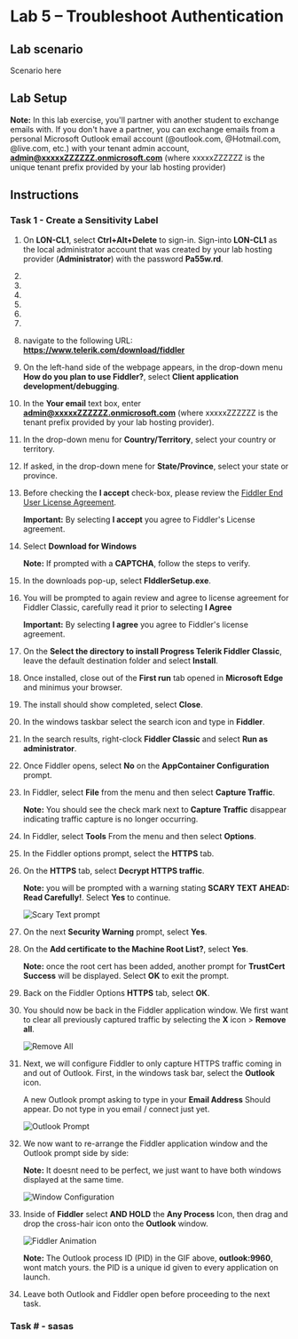 # Lab 5 – Troubleshoot Authentication

## Lab scenario

Scenario here

## Lab Setup

**Note:** In this lab exercise, you'll partner with another student to exchange emails with. If you don't have a partner, you can exchange emails from a personal Microsoft Outlook email account (@outlook.com, @Hotmail.com, @live.com, etc.) with your tenant admin account, **admin@xxxxxZZZZZZ.onmicrosoft.com** (where xxxxxZZZZZZ is the unique tenant prefix provided by your lab hosting provider)

## Instructions

### Task 1 - Create a Sensitivity Label

1. On **LON-CL1**, select **Ctrl+Alt+Delete** to sign-in. Sign-into **LON-CL1** as the local administrator account that was created by your lab hosting provider (**Administrator**) with the password **Pa55w.rd**.

2. 

3. 

4. 

5. 

6. 

7. 


1. navigate to the following URL: **<https://www.telerik.com/download/fiddler>**

1. On the left-hand side of the webpage appears, in the drop-down menu **How do you plan to use Fiddler?**, select **Client application development/debugging**.

1. In the **Your email** text box, enter **admin@xxxxxZZZZZZ.onmicrosoft.com** (where xxxxxZZZZZZ is the tenant prefix provided by your lab hosting provider).

1. In the drop-down menu for **Country/Territory**, select your country or territory.

1. If asked, in the drop-down mene for **State/Province**, select your state or province.

1.  Before checking the **I accept** check-box, please review the [Fiddler End User License Agreement](https://www.telerik.com/purchase/license-agreement/fiddler).

    **Important:** By selecting **I accept** you agree to Fiddler's License agreement.

1. Select **Download for Windows**

    **Note:** If prompted with a **CAPTCHA**, follow the steps to verify.

1. In the downloads pop-up, select **FIddlerSetup.exe**.

1. You will be prompted to again review and agree to license agreement for Fiddler Classic, carefully read it prior to selecting **I Agree**

    **Important:** By selecting **I agree** you agree to Fiddler's license agreement.

1. On the **Select the directory to install Progress Telerik Fiddler Classic**, leave the default destination folder and select **Install**.

1. Once installed, close out of the **First run** tab opened in **Microsoft Edge** and minimus your browser.

1. The install should show completed, select **Close**.

1. In the windows taskbar select the search icon and type in **Fiddler**.

1. In the search results, right-clock **Fiddler Classic** and select **Run as administrator**.

1. Once Fiddler opens, select **No** on the **AppContainer Configuration** prompt.

1. In Fiddler, select **File** from the menu and then select **Capture Traffic**.

    **Note:** You should see the check mark next to **Capture Traffic** disappear indicating traffic capture is no longer occurring.

1. In Fiddler, select **Tools** From the menu and then select **Options**.

1. In the Fiddler options prompt, select the **HTTPS** tab.

1. On the **HTTPS** tab, select **Decrypt HTTPS traffic**.

    **Note:** you will be prompted with a warning stating **SCARY TEXT AHEAD: Read Carefully!**. Select **Yes** to continue.

    ![Scary Text prompt](/Images/Scary_Text.png)

1. On the next **Security Warning** prompt, select **Yes**.

1. On the **Add certificate to the Machine Root List?**, select **Yes**.

     **Note:** once the root cert has been added, another prompt for **TrustCert Success** will be displayed. Select **OK** to exit the prompt.

1. Back on the Fiddler Options **HTTPS** tab, select **OK**.

1. You should now be back in the Fiddler application window. We first want to clear all previously captured traffic by selecting the **X** icon > **Remove all**.

     ![Remove All](/Images/Fiddler_removeall.png)

1. Next, we will configure Fiddler to only capture HTTPS traffic coming in and out of Outlook. First, in the windows task bar, select the **Outlook** icon.

     A new Outlook prompt asking to type in your **Email Address** Should appear. Do not type in you email / connect just yet.

    ![Outlook Prompt](/Images/Outlook_Prompt.png)

1. We now want to re-arrange the Fiddler application window and the Outlook prompt side by side:

    **Note:** It doesnt need to be perfect, we just want to have both windows displayed at the same time.

    ![Window Configuration](/Images/Side_by_side.png)

1. Inside of **Fiddler** select **AND HOLD** the **Any Process** Icon, then drag and drop the cross-hair icon onto the **Outlook** window.

    ![Fiddler Animation](/Images/FiddlerAnimation.gif)

    **Note:** The Outlook process ID (PID) in the GIF above, **outlook:9960**, wont match yours. the PID is a unique id given to every application on launch.

1. Leave both Outlook and Fiddler open before proceeding to the next task.

### Task # - sasas

